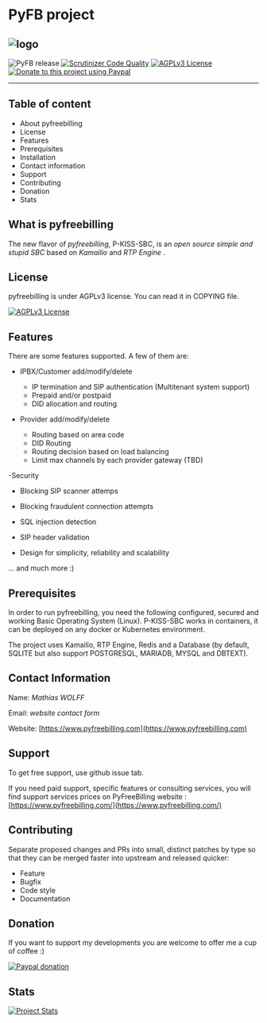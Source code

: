 # PyFB project

![logo](http://www.pyfreebilling.com/wp-content/uploads/2014/12/PyFreeBilling-logo-small.png)
-------------

![PyFB release](https://img.shields.io/badge/PKS_version-4.0.0beta-8A2BE2)
[![Scrutinizer Code Quality](https://scrutinizer-ci.com/g/mwolff44/pyfreebilling/badges/quality-score.png?b=master)](https://scrutinizer-ci.com/g/mwolff44/pyfreebilling/?branch=master)
[![AGPLv3 License](https://img.shields.io/badge/license-AGPLv3-blue.svg?style=flat-square)](http://www.fsf.org)
[![Donate to this project using Paypal](https://img.shields.io/badge/paypal-donate-red.svg)](https://www.paypal.com/cgi-bin/webscr?cmd=_donations&business=FANG9JC63Q7DY&lc=FR&item_name=PyFreeBilling&currency_code=EUR&bn=PP%2dDonationsBF%3abtn_donateCC_LG%2egif%3aNonHosted&pk_campaign=donation)

---

## Table of content

- About pyfreebilling
- License
- Features
- Prerequisites
- Installation
- Contact information
- Support
- Contributing
- Donation
- Stats

## What is pyfreebilling

The new flavor of *pyfreebilling*, P-KISS-SBC, is an *open source simple and stupid SBC* based on *Kamailio* and *RTP Engine* .

## License

pyfreebilling is under AGPLv3 license. You can read it in COPYING file.

[![AGPLv3 License](https://img.shields.io/badge/license-AGPLv3-blue.svg?style=flat-square)](http://www.fsf.org)

## Features

There are some features supported. A few of them are:

- IPBX/Customer add/modify/delete
  - IP termination and SIP authentication (Multitenant system support)
  - Prepaid and/or postpaid
  - DID allocation and routing

- Provider add/modify/delete
  - Routing based on area code
  - DID Routing
  - Routing decision based on load balancing
  - Limit max channels by each provider gateway (TBD)

-Security
  - Blocking SIP scanner attemps
  - Blocking fraudulent connection attempts
  - SQL injection detection
  - SIP header validation

- Design for simplicity, reliability and scalability

... and much more :)

## Prerequisites

In order to run pyfreebilling, you need the following configured, secured  and
working Basic Operating System (Linux). P-KISS-SBC works in containers, it can be deployed on any docker or Kubernetes environment.

The project uses Kamailio, RTP Engine, Redis and a Database (by default, SQLITE but also support POSTGRESQL, MARIADB, MYSQL and DBTEXT).

## Contact Information

Name: _Mathias WOLFF_

Email: _website contact form_

Website: [https://www.pyfreebilling.com](https://www.pyfreebilling.com)

## Support

To get free support, use github issue tab.

If you need paid support, specific features or consulting services, you will find support services prices on PyFreeBilling website : [https://www.pyfreebilling.com/](https://www.pyfreebilling.com/)

## Contributing

Separate proposed changes and PRs into small, distinct patches by type so that they can be merged faster into upstream and released quicker:

- Feature
- Bugfix
- Code style
- Documentation

## Donation

If you want to support my developments you are welcome to offer me a cup of coffee :)

[![Paypal donation](static/donate_button_red.jpg)](https://www.paypal.com/cgi-bin/webscr?cmd=_donations&business=FANG9JC63Q7DY&lc=FR&item_name=PyFreeBilling&currency_code=EUR&bn=PP%2dDonationsBF%3abtn_donateCC_LG%2egif%3aNonHosted)

## Stats

[![Project Stats](https://www.openhub.net/p/pyfreebilling/widgets/project_thin_badge.gif)](https://www.openhub.net/p/pyfreebilling)

